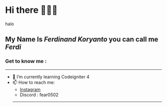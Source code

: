 # Hi there 🙋🏻‍♂️
   halo
## **My Name Is _Ferdinand Koryanto_ you can call me _Ferdi_**
### Get to know me :
---
- 📖 I’m currently learning Codeigniter 4
- 📫 How to reach me:
  * [Instagram](https://www.instagram.com/_ferdinandk)
  * Discord : fear0502
  ---


